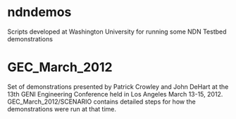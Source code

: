 ndndemos
========

Scripts developed at Washington University for running some NDN Testbed demonstrations


GEC_March_2012
========
Set of demonstrations presented by Patrick Crowley and John DeHart at the
13th GENI Engineering Conference held in Los Angeles March 13-15, 2012.
GEC_March_2012/SCENARIO contains detailed steps for how the demonstrations
were run at that time.

